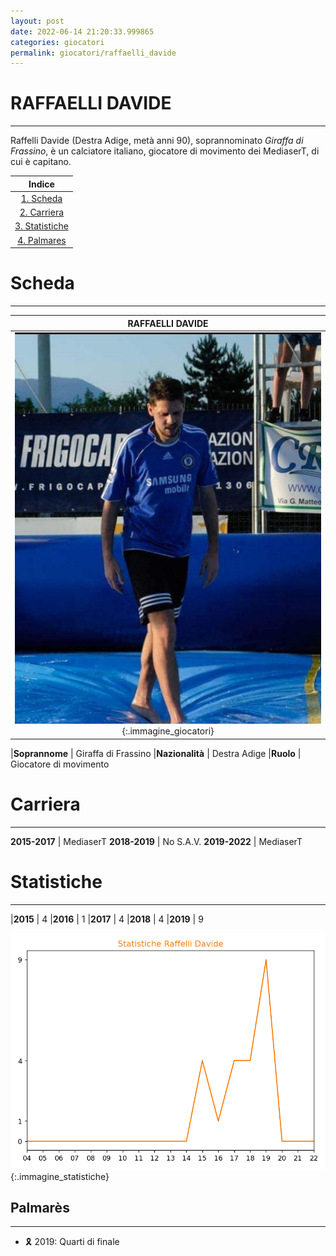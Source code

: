 ```yaml
---
layout: post
date: 2022-06-14 21:20:33.999865
categories: giocatori
permalink: giocatori/raffaelli_davide
---
```

<link rel="stylesheet" href="./../assets/giocatori.css">

# RAFFAELLI DAVIDE
-------

Raffelli Davide (Destra Adige, metà anni 90), soprannominato *Giraffa di Frassino*,  è un calciatore italiano, giocatore di movimento dei MediaserT, di cui è capitano.

Indice |
:---:|
<a href="#scheda">1. Scheda</a>|
<a href="#carriera">2. Carriera</a>|
<a href="#statistiche">3. Statistiche</a>|
<a href="#palmarès">4. Palmares</a>|

# Scheda #
----

RAFFAELLI DAVIDE |
|:---:|
![raffaelli_davide]("./../../assets/giocatori/raffaelli_davide.jpeg){:.immagine_giocatori} |

|**Soprannome** | Giraffa di Frassino
|**Nazionalità** | Destra Adige 
|**Ruolo** | Giocatore di movimento 

# Carriera #
---- 

**2015-2017** | MediaserT
**2018-2019** | No S.A.V. 
**2019-2022** | MediaserT 

# Statistiche #
----

|**2015** | 4
|**2016** | 1
|**2017** | 4
|**2018** | 4
|**2019** | 9

![statistiche]("./../../assets/statistiche/raffaelli_davide.png){:.immagine_statistiche} 

## Palmarès #
----

- 🎗️ 2019: Quarti di finale


